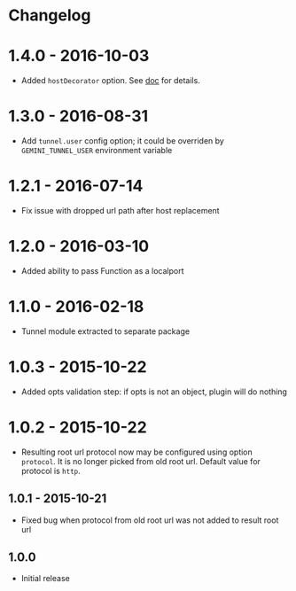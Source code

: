 # Changelog

# 1.4.0 - 2016-10-03

* Added `hostDecorator` option. See [doc](https://github.com/gemini-testing/gemini-tunnel#configuration) for details.

# 1.3.0 - 2016-08-31

* Add `tunnel.user` config option; it could be overriden by `GEMINI_TUNNEL_USER` environment variable

# 1.2.1 - 2016-07-14

* Fix issue with dropped url path after host replacement

# 1.2.0 - 2016-03-10

* Added ability to pass Function as a localport

# 1.1.0 - 2016-02-18

* Tunnel module extracted to separate package

# 1.0.3 - 2015-10-22

* Added opts validation step: if opts is not an object, plugin will do nothing

# 1.0.2 - 2015-10-22

* Resulting root url protocol now may be configured using option `protocol`. It is no longer picked from old root url. Default value for protocol is `http`.

## 1.0.1 - 2015-10-21

* Fixed bug when protocol from old root url was not added to result root url

## 1.0.0

* Initial release
